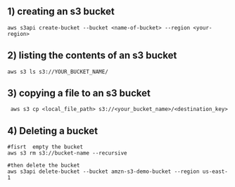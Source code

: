 ## 1) creating an s3 bucket
```
aws s3api create-bucket --bucket <name-of-bucket> --region <your-region>
```
## 2) listing the contents of an s3 bucket 
```
aws s3 ls s3://YOUR_BUCKET_NAME/
```
## 3) copying a file to an s3 bucket
```
 aws s3 cp <local_file_path> s3://<your_bucket_name>/<destination_key>
```

## 4) Deleting a bucket
```
#fisrt  empty the bucket
aws s3 rm s3://bucket-name --recursive

#then delete the bucket
aws s3api delete-bucket --bucket amzn-s3-demo-bucket --region us-east-1
```
